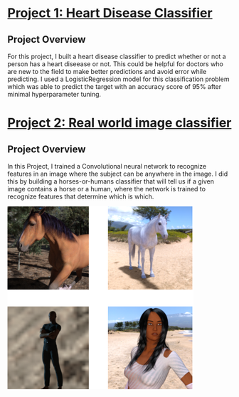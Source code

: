 # [Project 1: Heart Disease Classifier](https://github.com/SamyySwift/heart_disease_classifier)
## **Project Overview**
For this project, I built a heart disease classifier to predict whether or not a person has a heart diseease or not. This could be helpful for doctors who are new to the field to make better predictions and avoid error while predicting.
I used a LogisticRegression model for this classification problem which was able to predict the target with an accuracy score of 95% after minimal hyperparameter tuning.

# **[Project 2: Real world image classifier](https://github.com/SamyySwift/Real-world-image-classifier)**
## **Project Overview**
In this Project, I trained a Convolutional neural network to recognize features in an image where the subject can be anywhere in the image. I did this by building a horses-or-humans classifier that will tell us if a given image contains a horse or a human, where the network is trained to recognize features that determine which is which.

![](/images/human%20or%20horse%20.png)
